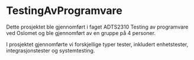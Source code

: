 # TestingAvProgramvare

Dette prosjektet ble gjennomført i faget ADTS2310 Testing av programvare ved Oslomet og ble gjennomført av en gruppe på 4 personer.

I prosjektet gjennomførte vi forskjellige typer tester, inkludert enhetstester, integrasjonstester og systemtesting.
